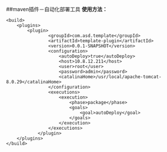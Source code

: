 ##maven插件－自动化部署工具
**使用方法：**

	<build>
		<plugins>
			<plugin>
					<groupId>com.asd.template</groupId>
					<artifactId>template-plugin</artifactId>
					<version>0.0.1-SNAPSHOT</version>
					<configuration>
						<autoDeploy>true</autoDeploy>
						<host>10.8.12.211</host>
						<user>root</user>
						<password>admin</password>
						<catalinaHome>/usr/local/apache-tomcat-8.0.29</catalinaHome>
					</configuration>
					<executions>
						<execution>
							<phase>package</phase>
							<goals>
								<goal>autoDeploy</goal>
							</goals>
						</execution>
					</executions>
				</plugin>
		</plugins>
	</build>
